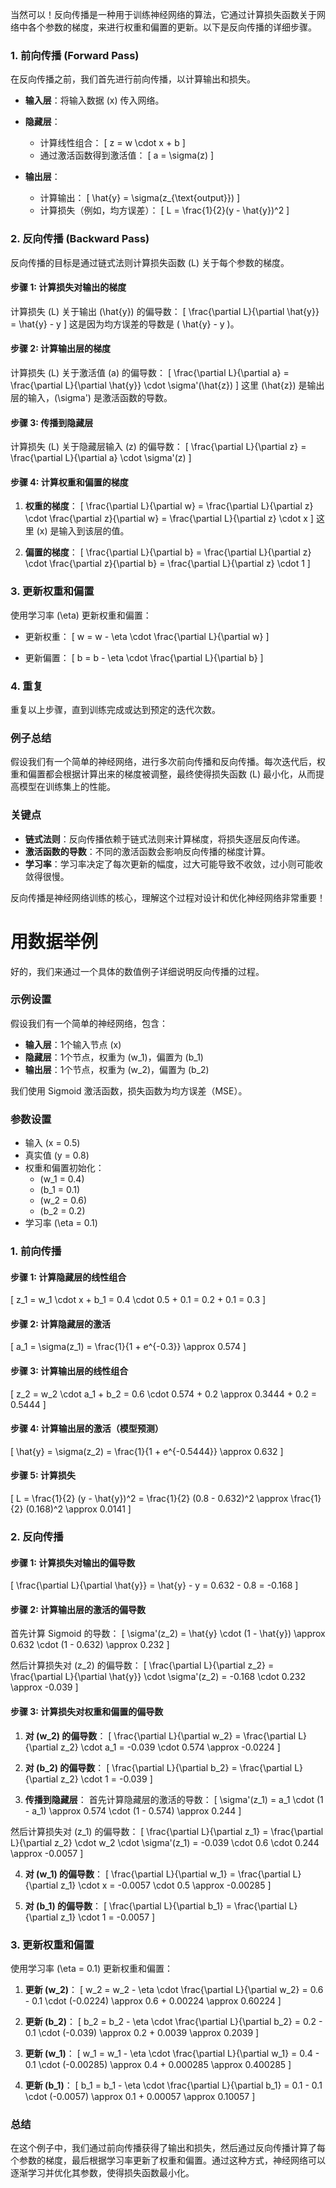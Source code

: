 当然可以！反向传播是一种用于训练神经网络的算法，它通过计算损失函数关于网络中各个参数的梯度，来进行权重和偏置的更新。以下是反向传播的详细步骤。

### 1. 前向传播 (Forward Pass)

在反向传播之前，我们首先进行前向传播，以计算输出和损失。

- **输入层**：将输入数据 \(x\) 传入网络。
  
- **隐藏层**：
  - 计算线性组合：
    \[
    z = w \cdot x + b
    \]
  - 通过激活函数得到激活值：
    \[
    a = \sigma(z)
    \]

- **输出层**：
  - 计算输出：
    \[
    \hat{y} = \sigma(z_{\text{output}})
    \]
  - 计算损失（例如，均方误差）：
    \[
    L = \frac{1}{2}(y - \hat{y})^2
    \]

### 2. 反向传播 (Backward Pass)

反向传播的目标是通过链式法则计算损失函数 \(L\) 关于每个参数的梯度。

#### 步骤 1: 计算损失对输出的梯度

计算损失 \(L\) 关于输出 \(\hat{y}\) 的偏导数：
\[
\frac{\partial L}{\partial \hat{y}} = \hat{y} - y
\]
这是因为均方误差的导数是 \( \hat{y} - y \)。

#### 步骤 2: 计算输出层的梯度

计算损失 \(L\) 关于激活值 \(a\) 的偏导数：
\[
\frac{\partial L}{\partial a} = \frac{\partial L}{\partial \hat{y}} \cdot \sigma'(\hat{z})
\]
这里 \(\hat{z}\) 是输出层的输入，\(\sigma'\) 是激活函数的导数。

#### 步骤 3: 传播到隐藏层

计算损失 \(L\) 关于隐藏层输入 \(z\) 的偏导数：
\[
\frac{\partial L}{\partial z} = \frac{\partial L}{\partial a} \cdot \sigma'(z)
\]

#### 步骤 4: 计算权重和偏置的梯度

1. **权重的梯度**：
   \[
   \frac{\partial L}{\partial w} = \frac{\partial L}{\partial z} \cdot \frac{\partial z}{\partial w} = \frac{\partial L}{\partial z} \cdot x
   \]
   这里 \(x\) 是输入到该层的值。

2. **偏置的梯度**：
   \[
   \frac{\partial L}{\partial b} = \frac{\partial L}{\partial z} \cdot \frac{\partial z}{\partial b} = \frac{\partial L}{\partial z} \cdot 1
   \]

### 3. 更新权重和偏置

使用学习率 \(\eta\) 更新权重和偏置：

- 更新权重：
  \[
  w = w - \eta \cdot \frac{\partial L}{\partial w}
  \]
  
- 更新偏置：
  \[
  b = b - \eta \cdot \frac{\partial L}{\partial b}
  \]

### 4. 重复

重复以上步骤，直到训练完成或达到预定的迭代次数。

### 例子总结

假设我们有一个简单的神经网络，进行多次前向传播和反向传播。每次迭代后，权重和偏置都会根据计算出来的梯度被调整，最终使得损失函数 \(L\) 最小化，从而提高模型在训练集上的性能。

### 关键点

- **链式法则**：反向传播依赖于链式法则来计算梯度，将损失逐层反向传递。
- **激活函数的导数**：不同的激活函数会影响反向传播的梯度计算。
- **学习率**：学习率决定了每次更新的幅度，过大可能导致不收敛，过小则可能收敛得很慢。

反向传播是神经网络训练的核心，理解这个过程对设计和优化神经网络非常重要！


# 用数据举例
好的，我们来通过一个具体的数值例子详细说明反向传播的过程。

### 示例设置

假设我们有一个简单的神经网络，包含：

- **输入层**：1个输入节点 \(x\)
- **隐藏层**：1个节点，权重为 \(w_1\)，偏置为 \(b_1\)
- **输出层**：1个节点，权重为 \(w_2\)，偏置为 \(b_2\)

我们使用 Sigmoid 激活函数，损失函数为均方误差（MSE）。

### 参数设置

- 输入 \(x = 0.5\)
- 真实值 \(y = 0.8\)
- 权重和偏置初始化：
  - \(w_1 = 0.4\)
  - \(b_1 = 0.1\)
  - \(w_2 = 0.6\)
  - \(b_2 = 0.2\)
- 学习率 \(\eta = 0.1\)

### 1. 前向传播

#### 步骤 1: 计算隐藏层的线性组合

\[
z_1 = w_1 \cdot x + b_1 = 0.4 \cdot 0.5 + 0.1 = 0.2 + 0.1 = 0.3
\]

#### 步骤 2: 计算隐藏层的激活

\[
a_1 = \sigma(z_1) = \frac{1}{1 + e^{-0.3}} \approx 0.574
\]

#### 步骤 3: 计算输出层的线性组合

\[
z_2 = w_2 \cdot a_1 + b_2 = 0.6 \cdot 0.574 + 0.2 \approx 0.3444 + 0.2 = 0.5444
\]

#### 步骤 4: 计算输出层的激活（模型预测）

\[
\hat{y} = \sigma(z_2) = \frac{1}{1 + e^{-0.5444}} \approx 0.632
\]

#### 步骤 5: 计算损失

\[
L = \frac{1}{2} (y - \hat{y})^2 = \frac{1}{2} (0.8 - 0.632)^2 \approx \frac{1}{2} (0.168)^2 \approx 0.0141
\]

### 2. 反向传播

#### 步骤 1: 计算损失对输出的偏导数

\[
\frac{\partial L}{\partial \hat{y}} = \hat{y} - y = 0.632 - 0.8 = -0.168
\]

#### 步骤 2: 计算输出层的激活的偏导数

首先计算 Sigmoid 的导数：
\[
\sigma'(z_2) = \hat{y} \cdot (1 - \hat{y}) \approx 0.632 \cdot (1 - 0.632) \approx 0.232
\]

然后计算损失对 \(z_2\) 的偏导数：
\[
\frac{\partial L}{\partial z_2} = \frac{\partial L}{\partial \hat{y}} \cdot \sigma'(z_2) = -0.168 \cdot 0.232 \approx -0.039
\]

#### 步骤 3: 计算损失对权重和偏置的偏导数

1. **对 \(w_2\) 的偏导数**：
\[
\frac{\partial L}{\partial w_2} = \frac{\partial L}{\partial z_2} \cdot a_1 = -0.039 \cdot 0.574 \approx -0.0224
\]

2. **对 \(b_2\) 的偏导数**：
\[
\frac{\partial L}{\partial b_2} = \frac{\partial L}{\partial z_2} \cdot 1 = -0.039
\]

3. **传播到隐藏层**：
首先计算隐藏层的激活的导数：
\[
\sigma'(z_1) = a_1 \cdot (1 - a_1) \approx 0.574 \cdot (1 - 0.574) \approx 0.244
\]

然后计算损失对 \(z_1\) 的偏导数：
\[
\frac{\partial L}{\partial z_1} = \frac{\partial L}{\partial z_2} \cdot w_2 \cdot \sigma'(z_1) = -0.039 \cdot 0.6 \cdot 0.244 \approx -0.0057
\]

4. **对 \(w_1\) 的偏导数**：
\[
\frac{\partial L}{\partial w_1} = \frac{\partial L}{\partial z_1} \cdot x = -0.0057 \cdot 0.5 \approx -0.00285
\]

5. **对 \(b_1\) 的偏导数**：
\[
\frac{\partial L}{\partial b_1} = \frac{\partial L}{\partial z_1} \cdot 1 = -0.0057
\]

### 3. 更新权重和偏置

使用学习率 \(\eta = 0.1\) 更新权重和偏置：

1. **更新 \(w_2\)**：
\[
w_2 = w_2 - \eta \cdot \frac{\partial L}{\partial w_2} = 0.6 - 0.1 \cdot (-0.0224) \approx 0.6 + 0.00224 \approx 0.60224
\]

2. **更新 \(b_2\)**：
\[
b_2 = b_2 - \eta \cdot \frac{\partial L}{\partial b_2} = 0.2 - 0.1 \cdot (-0.039) \approx 0.2 + 0.0039 \approx 0.2039
\]

3. **更新 \(w_1\)**：
\[
w_1 = w_1 - \eta \cdot \frac{\partial L}{\partial w_1} = 0.4 - 0.1 \cdot (-0.00285) \approx 0.4 + 0.000285 \approx 0.400285
\]

4. **更新 \(b_1\)**：
\[
b_1 = b_1 - \eta \cdot \frac{\partial L}{\partial b_1} = 0.1 - 0.1 \cdot (-0.0057) \approx 0.1 + 0.00057 \approx 0.10057
\]

### 总结

在这个例子中，我们通过前向传播获得了输出和损失，然后通过反向传播计算了每个参数的梯度，最后根据学习率更新了权重和偏置。通过这种方式，神经网络可以逐渐学习并优化其参数，使得损失函数最小化。
